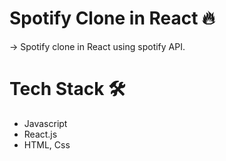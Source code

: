 # Spotify Clone in React 🔥

-> Spotify clone in React using spotify API. 

# Tech Stack 🛠

  * Javascript
  * React.js
  * HTML, Css
